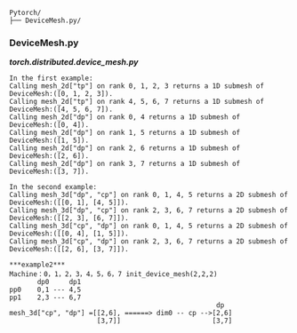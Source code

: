<pre><code>Pytorch/ 
├── DeviceMesh.py/
</code></pre>

### DeviceMesh.py
***torch.distributed.device_mesh.py***

    In the first example:
    Calling mesh_2d["tp"] on rank 0, 1, 2, 3 returns a 1D submesh of DeviceMesh:([0, 1, 2, 3]).
    Calling mesh_2d["tp"] on rank 4, 5, 6, 7 returns a 1D submesh of  DeviceMesh:([4, 5, 6, 7]).
    Calling mesh_2d["dp"] on rank 0, 4 returns a 1D submesh of  DeviceMesh:([0, 4]).
    Calling mesh_2d["dp"] on rank 1, 5 returns a 1D submesh of  DeviceMesh:([1, 5]).
    Calling mesh_2d["dp"] on rank 2, 6 returns a 1D submesh of  DeviceMesh:([2, 6]).
    Calling mesh_2d["dp"] on rank 3, 7 returns a 1D submesh of  DeviceMesh:([3, 7]).

    In the second example:
    Calling mesh_3d["dp", "cp"] on rank 0, 1, 4, 5 returns a 2D submesh of DeviceMesh:([[0, 1], [4, 5]]).
    Calling mesh_3d["dp", "cp"] on rank 2, 3, 6, 7 returns a 2D submesh of DeviceMesh:([[2, 3], [6, 7]]).
    Calling mesh_3d["cp", "dp"] on rank 0, 1, 4, 5 returns a 2D submesh of DeviceMesh:([[0, 4], [1, 5]]).
    Calling mesh_3d["cp", "dp"] on rank 2, 3, 6, 7 returns a 2D submesh of DeviceMesh:([[2, 6], [3, 7]]).

    ***example2***
    Machine：0，1，2，3，4，5，6，7 init_device_mesh(2,2,2)
           dp0     dp1
    pp0    0,1 --- 4,5
    pp1    2,3 --- 6,7
                                                        dp
    mesh_3d["cp", "dp"] =[[2,6], ======> dim0 -- cp -->[2,6]
                          [3,7]]                       [3,7]

